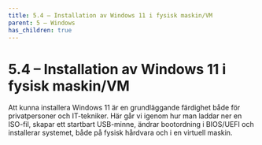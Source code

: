 ```yaml
---
title: 5.4 – Installation av Windows 11 i fysisk maskin/VM
parent: 5 – Windows
has_children: true
---
```

# 5.4 – Installation av Windows 11 i fysisk maskin/VM

Att kunna installera Windows 11 är en grundläggande färdighet både för privatpersoner och IT-tekniker. Här går vi igenom hur man laddar ner en ISO-fil, skapar ett startbart USB-minne, ändrar bootordning i BIOS/UEFI och installerar systemet, både på fysisk hårdvara och i en virtuell maskin.

